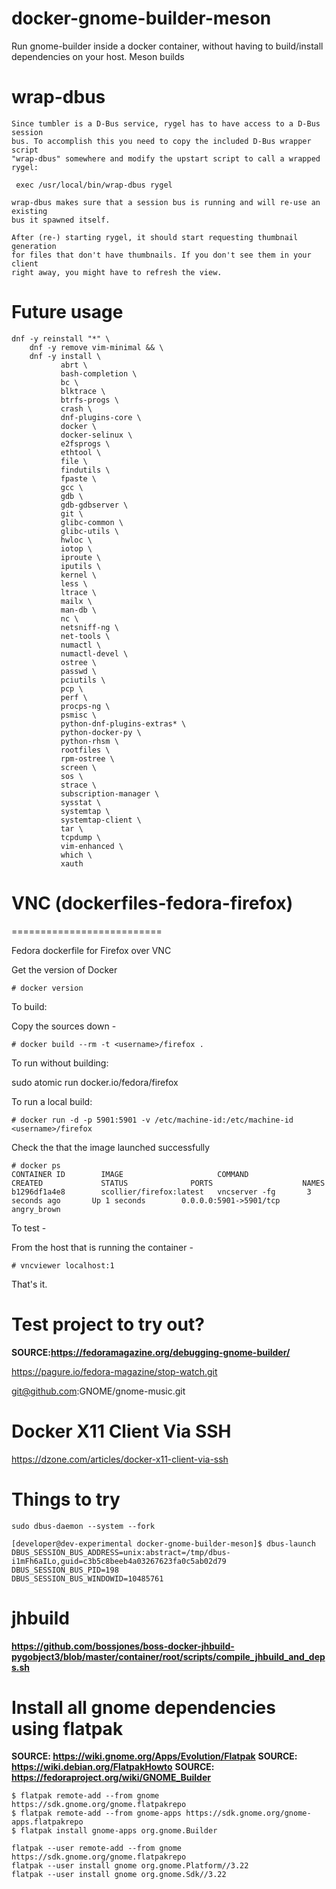 # docker-gnome-builder-meson
Run gnome-builder inside a docker container, without having to build/install dependencies on your host. Meson builds


# wrap-dbus

```
Since tumbler is a D-Bus service, rygel has to have access to a D-Bus session
bus. To accomplish this you need to copy the included D-Bus wrapper script
"wrap-dbus" somewhere and modify the upstart script to call a wrapped rygel:

 exec /usr/local/bin/wrap-dbus rygel

wrap-dbus makes sure that a session bus is running and will re-use an existing
bus it spawned itself.

After (re-) starting rygel, it should start requesting thumbnail generation
for files that don't have thumbnails. If you don't see them in your client
right away, you might have to refresh the view.
```

# Future usage

```
dnf -y reinstall "*" \
    dnf -y remove vim-minimal && \
    dnf -y install \
           abrt \
           bash-completion \
           bc \
           blktrace \
           btrfs-progs \
           crash \
           dnf-plugins-core \
           docker \
           docker-selinux \
           e2fsprogs \
           ethtool \
           file \
           findutils \
           fpaste \
           gcc \
           gdb \
           gdb-gdbserver \
           git \
           glibc-common \
           glibc-utils \
           hwloc \
           iotop \
           iproute \
           iputils \
           kernel \
           less \
           ltrace \
           mailx \
           man-db \
           nc \
           netsniff-ng \
           net-tools \
           numactl \
           numactl-devel \
           ostree \
           passwd \
           pciutils \
           pcp \
           perf \
           procps-ng \
           psmisc \
           python-dnf-plugins-extras* \
           python-docker-py \
           python-rhsm \
           rootfiles \
           rpm-ostree \
           screen \
           sos \
           strace \
           subscription-manager \
           sysstat \
           systemtap \
           systemtap-client \
           tar \
           tcpdump \
           vim-enhanced \
           which \
           xauth
```


# VNC (dockerfiles-fedora-firefox)
==========================

Fedora dockerfile for Firefox over VNC

Get the version of Docker

```
# docker version
```

To build:

Copy the sources down -

```
# docker build --rm -t <username>/firefox .
```

To run without building:

sudo atomic run docker.io/fedora/firefox

To run a local build:

```
# docker run -d -p 5901:5901 -v /etc/machine-id:/etc/machine-id <username>/firefox
```

Check the that the image launched successfully

```
# docker ps
CONTAINER ID        IMAGE                     COMMAND             CREATED             STATUS              PORTS                    NAMES
b1296df1a4e8        scollier/firefox:latest   vncserver -fg       3 seconds ago       Up 1 seconds        0.0.0.0:5901->5901/tcp   angry_brown
```

To test -

From the host that is running the container -

```
# vncviewer localhost:1
```

That's it.


# Test project to try out?

**SOURCE:https://fedoramagazine.org/debugging-gnome-builder/**

https://pagure.io/fedora-magazine/stop-watch.git

git@github.com:GNOME/gnome-music.git

# Docker X11 Client Via SSH
https://dzone.com/articles/docker-x11-client-via-ssh


# Things to try

```
sudo dbus-daemon --system --fork

[developer@dev-experimental docker-gnome-builder-meson]$ dbus-launch
DBUS_SESSION_BUS_ADDRESS=unix:abstract=/tmp/dbus-i1mFh6aILo,guid=c3b5c8beeb4a03267623fa0c5ab02d79
DBUS_SESSION_BUS_PID=198
DBUS_SESSION_BUS_WINDOWID=10485761
```


# jhbuild

**https://github.com/bossjones/boss-docker-jhbuild-pygobject3/blob/master/container/root/scripts/compile_jhbuild_and_deps.sh**

# Install all gnome dependencies using flatpak

**SOURCE: https://wiki.gnome.org/Apps/Evolution/Flatpak**
**SOURCE: https://wiki.debian.org/FlatpakHowto**
**SOURCE: https://fedoraproject.org/wiki/GNOME_Builder**

```
$ flatpak remote-add --from gnome https://sdk.gnome.org/gnome.flatpakrepo
$ flatpak remote-add --from gnome-apps https://sdk.gnome.org/gnome-apps.flatpakrepo
$ flatpak install gnome-apps org.gnome.Builder
```

```
flatpak --user remote-add --from gnome https://sdk.gnome.org/gnome.flatpakrepo
flatpak --user install gnome org.gnome.Platform//3.22
flatpak --user install gnome org.gnome.Sdk//3.22
```
